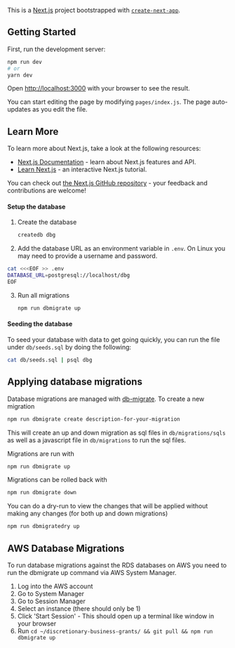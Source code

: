 This is a [Next.js](https://nextjs.org/) project bootstrapped with [`create-next-app`](https://github.com/zeit/next.js/tree/canary/packages/create-next-app).

## Getting Started

First, run the development server:

```bash
npm run dev
# or
yarn dev
```

Open [http://localhost:3000](http://localhost:3000) with your browser to see the result.

You can start editing the page by modifying `pages/index.js`. The page auto-updates as you edit the file.

## Learn More

To learn more about Next.js, take a look at the following resources:

- [Next.js Documentation](https://nextjs.org/docs) - learn about Next.js features and API.
- [Learn Next.js](https://nextjs.org/learn) - an interactive Next.js tutorial.

You can check out [the Next.js GitHub repository](https://github.com/zeit/next.js/) - your feedback and contributions are welcome!

#### Setup the database

1. Create the database
   ```bash
   createdb dbg
   ```
2. Add the database URL as an environment variable in `.env`. On Linux you may need to provide a username and password.

```bash
cat <<<EOF >> .env
DATABASE_URL=postgresql://localhost/dbg
EOF
```

3. Run all migrations
   ```bash
   npm run dbmigrate up
   ```

#### Seeding the database

To seed your database with data to get going quickly, you can run the file under `db/seeds.sql` by doing the following:

```bash
cat db/seeds.sql | psql dbg
```

## Applying database migrations

Database migrations are managed with [db-migrate](https://github.com/db-migrate/node-db-migrate). To create a new migration

```bash
npm run dbmigrate create description-for-your-migration
```

This will create an up and down migration as sql files in `db/migrations/sqls` as well as a javascript file in `db/migrations` to run the sql files.

Migrations are run with

```bash
npm run dbmigrate up
```

Migrations can be rolled back with

```bash
npm run dbmigrate down
```

You can do a dry-run to view the changes that will be applied without making any changes (for both up and down migrations)

```bash
npm run dbmigratedry up
```

## AWS Database Migrations

To run database migrations against the RDS databases on AWS you need to run the dbmigrate up command via AWS System Manager.

1. Log into the AWS account
2. Go to System Manager
3. Go to Session Manager
4. Select an instance (there should only be 1)
5. Click 'Start Session' - This should open up a terminal like window in your browser
6. Run `cd ~/discretionary-business-grants/ && git pull && npm run dbmigrate up`

